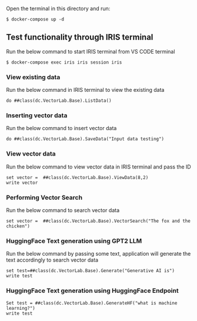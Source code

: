 
Open the terminal in this directory and run:

```
$ docker-compose up -d
```


## Test functionality through IRIS terminal
Run the below command to start IRIS terminal from VS CODE terminal
```
$ docker-compose exec iris iris session iris
```


### View existing data 
Run the below command in IRIS terminal to view the existing data
```
do ##class(dc.VectorLab.Base).ListData()
```

### Inserting vector data
Run the below command to insert vector data
```
do ##class(dc.VectorLab.Base).SaveData("Input data testing")
```

### View vector data
Run the below command to view vector data in IRIS terminal and pass the ID
```
set vector =  ##class(dc.VectorLab.Base).ViewData(8,2) 
write vector
```

### Performing Vector Search
Run the below command to search vector data
```
set vector =  ##class(dc.VectorLab.Base).VectorSearch("The fox and the chicken")
```

### HuggingFace Text generation using GPT2 LLM
Run the below command by passing some text, application will generate the text accordingly to search vector data
```
set test=##class(dc.VectorLab.Base).Generate("Generative AI is")
write test
```
### HuggingFace Text generation using HuggingFace Endpoint

```
Set test = ##class(dc.VectorLab.Base).GenerateHF("what is machine learning?")
write test
```



